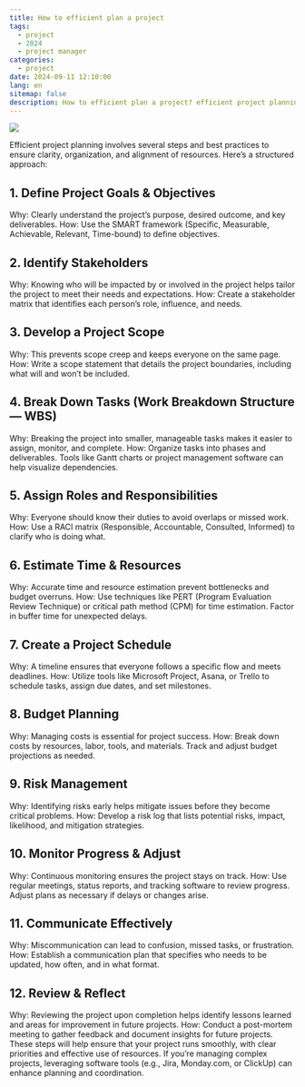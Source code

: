 ```yaml
---
title: How to efficient plan a project
tags:
  - project
  - 2024
  - project manager
categories:
  - project
date: 2024-09-11 12:10:00
lang: en
sitemap: false
description: How to efficient plan a project? efficient project planning involves several steps and best practices to ensure clarity, organization, and alignment of resources. Here’s a structured approach
---
```


![](a4fb79b3-1281-4280-9ffd-5373d51d11a0.jpg)

Efficient project planning involves several steps and best practices to ensure clarity, organization, and alignment of resources. Here’s a structured approach:

## 1. Define Project Goals & Objectives
Why: Clearly understand the project’s purpose, desired outcome, and key deliverables.
How: Use the SMART framework (Specific, Measurable, Achievable, Relevant, Time-bound) to define objectives.
## 2. Identify Stakeholders
Why: Knowing who will be impacted by or involved in the project helps tailor the project to meet their needs and expectations.
How: Create a stakeholder matrix that identifies each person’s role, influence, and needs.
## 3. Develop a Project Scope
Why: This prevents scope creep and keeps everyone on the same page.
How: Write a scope statement that details the project boundaries, including what will and won’t be included.
## 4. Break Down Tasks (Work Breakdown Structure — WBS)
Why: Breaking the project into smaller, manageable tasks makes it easier to assign, monitor, and complete.
How: Organize tasks into phases and deliverables. Tools like Gantt charts or project management software can help visualize dependencies.
## 5. Assign Roles and Responsibilities
Why: Everyone should know their duties to avoid overlaps or missed work.
How: Use a RACI matrix (Responsible, Accountable, Consulted, Informed) to clarify who is doing what.
## 6. Estimate Time & Resources
Why: Accurate time and resource estimation prevent bottlenecks and budget overruns.
How: Use techniques like PERT (Program Evaluation Review Technique) or critical path method (CPM) for time estimation. Factor in buffer time for unexpected delays.
## 7. Create a Project Schedule
Why: A timeline ensures that everyone follows a specific flow and meets deadlines.
How: Utilize tools like Microsoft Project, Asana, or Trello to schedule tasks, assign due dates, and set milestones.
## 8. Budget Planning
Why: Managing costs is essential for project success.
How: Break down costs by resources, labor, tools, and materials. Track and adjust budget projections as needed.
## 9. Risk Management
Why: Identifying risks early helps mitigate issues before they become critical problems.
How: Develop a risk log that lists potential risks, impact, likelihood, and mitigation strategies.
## 10. Monitor Progress & Adjust
Why: Continuous monitoring ensures the project stays on track.
How: Use regular meetings, status reports, and tracking software to review progress. Adjust plans as necessary if delays or changes arise.
## 11. Communicate Effectively
Why: Miscommunication can lead to confusion, missed tasks, or frustration.
How: Establish a communication plan that specifies who needs to be updated, how often, and in what format.
## 12. Review & Reflect
Why: Reviewing the project upon completion helps identify lessons learned and areas for improvement in future projects.
How: Conduct a post-mortem meeting to gather feedback and document insights for future projects.
These steps will help ensure that your project runs smoothly, with clear priorities and effective use of resources. If you’re managing complex projects, leveraging software tools (e.g., Jira, Monday.com, or ClickUp) can enhance planning and coordination.